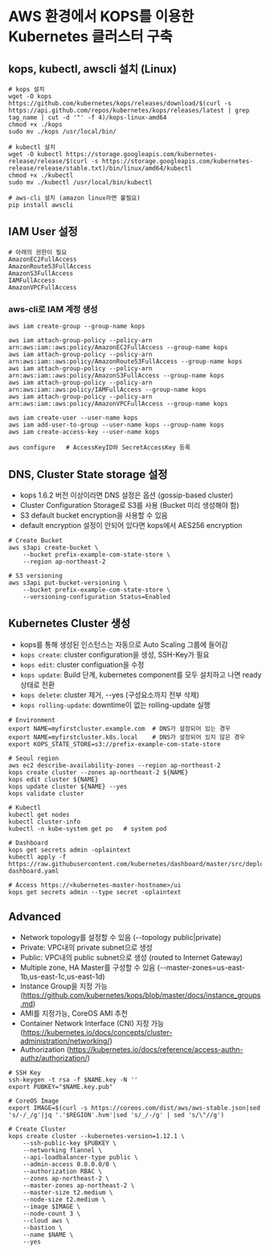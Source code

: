 # AWS 환경에서 KOPS를 이용한 Kubernetes 클러스터 구축

## kops, kubectl, awscli 설치 (Linux)

```
# kops 설치
wget -O kops https://github.com/kubernetes/kops/releases/download/$(curl -s https://api.github.com/repos/kubernetes/kops/releases/latest | grep tag_name | cut -d '"' -f 4)/kops-linux-amd64
chmod +x ./kops
sudo mv ./kops /usr/local/bin/

# kubectl 설치
wget -O kubectl https://storage.googleapis.com/kubernetes-release/release/$(curl -s https://storage.googleapis.com/kubernetes-release/release/stable.txt)/bin/linux/amd64/kubectl
chmod +x ./kubectl
sudo mv ./kubectl /usr/local/bin/kubectl

# aws-cli 설치 (amazon linux라면 불필요)
pip install awscli
```

## IAM User 설정

```
# 아래의 권한이 필요
AmazonEC2FullAccess
AmazonRoute53FullAccess
AmazonS3FullAccess
IAMFullAccess
AmazonVPCFullAccess
```

### aws-cli로 IAM 계정 생성

```
aws iam create-group --group-name kops

aws iam attach-group-policy --policy-arn arn:aws:iam::aws:policy/AmazonEC2FullAccess --group-name kops
aws iam attach-group-policy --policy-arn arn:aws:iam::aws:policy/AmazonRoute53FullAccess --group-name kops
aws iam attach-group-policy --policy-arn arn:aws:iam::aws:policy/AmazonS3FullAccess --group-name kops
aws iam attach-group-policy --policy-arn arn:aws:iam::aws:policy/IAMFullAccess --group-name kops
aws iam attach-group-policy --policy-arn arn:aws:iam::aws:policy/AmazonVPCFullAccess --group-name kops

aws iam create-user --user-name kops
aws iam add-user-to-group --user-name kops --group-name kops
aws iam create-access-key --user-name kops

aws configure   # AccessKeyID와 SecretAccessKey 등록
```

## DNS, Cluster State storage 설정

- kops 1.6.2 버전 이상이라면 DNS 설정은 옵션 (gossip-based cluster)
- Cluster Configuration Storage로 S3를 사용 (Bucket 미리 생성해야 함)
- S3 default bucket encryption을 사용할 수 있음
- default encryption 설정이 안되어 있다면 kops에서 AES256 encryption

```
# Create Bucket
aws s3api create-bucket \
    --bucket prefix-example-com-state-store \
    --region ap-northeast-2

# S3 versioning
aws s3api put-bucket-versioning \
    --bucket prefix-example-com-state-store \
    --versioning-configuration Status=Enabled
```

## Kubernetes Cluster 생성
- kops를 통해 생성된 인스턴스는 자동으로 Auto Scaling 그룹에 들어감
- `kops create`: cluster configuration을 생성, SSH-Key가 필요
- `kops edit`: cluster configuation을 수정
- `kops update`: Build 단계, kubernetes component를 모두 설치하고 나면 ready 상태로 전환
- `kops delete`: cluster 제거, --yes (구성요소까지 전부 삭제)
- `kops rolling-update`: downtime이 없는 rolling-update 실행

```
# Environment
export NAME=myfirstcluster.example.com  # DNS가 설정되어 있는 경우
export NAME=myfirstcluster.k8s.local    # DNS가 설정되어 있지 않은 경우
export KOPS_STATE_STORE=s3://prefix-example-com-state-store

# Seoul region
aws ec2 describe-availability-zones --region ap-northeast-2
kops create cluster --zones ap-northeast-2 ${NAME}
kops edit cluster ${NAME}
kops update cluster ${NAME} --yes
kops validate cluster

# Kubectl
kubectl get nodes
kubectl cluster-info
kubectl -n kube-system get po   # system pod

# Dashboard
kops get secrets admin -oplaintext
kubectl apply -f https://raw.githubusercontent.com/kubernetes/dashboard/master/src/deploy/recommended/kubernetes-dashboard.yaml

# Access https://<kubernetes-master-hostname>/ui
kops get secrets admin --type secret -oplaintext
```

## Advanced
- Network topology를 설정할 수 있음 (--topology public|private)
- Private: VPC내의 private subnet으로 생성
- Public: VPC내의 public subnet으로 생성 (routed to Internet Gateway)
- Multiple zone, HA Master를 구성할 수 있음 (--master-zones=us-east-1b,us-east-1c,us-east-1d)
- Instance Group을 지정 가능 (https://github.com/kubernetes/kops/blob/master/docs/instance_groups.md)
- AMI를 지정가능, CoreOS AMI 추천
- Container Network Interface (CNI) 지정 가능 (https://kubernetes.io/docs/concepts/cluster-administration/networking/)
- Authorization (https://kubernetes.io/docs/reference/access-authn-authz/authorization/)

```
# SSH Key
ssh-keygen -t rsa -f $NAME.key -N ''
export PUBKEY="$NAME.key.pub"

# CoreOS Image
export IMAGE=$(curl -s https://coreos.com/dist/aws/aws-stable.json|sed 's/-/_/g'|jq '.'$REGION'.hvm'|sed 's/_/-/g' | sed 's/\"//g')

# Create Cluster
kops create cluster --kubernetes-version=1.12.1 \
    --ssh-public-key $PUBKEY \
    --networking flannel \
    --api-loadbalancer-type public \
    --admin-access 0.0.0.0/0 \
    --authorization RBAC \
    --zones ap-northeast-2 \
    --master-zones ap-northeast-2 \
    --master-size t2.medium \
    --node-size t2.medium \
    --image $IMAGE \
    --node-count 3 \
    --cloud aws \
    --bastion \
    --name $NAME \
    --yes
```
